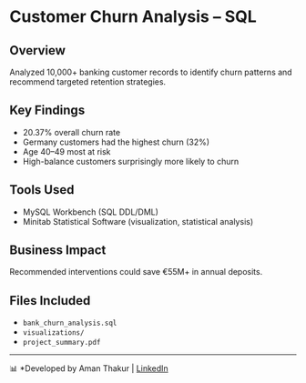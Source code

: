 # Customer Churn Analysis – SQL 

## Overview
Analyzed 10,000+ banking customer records to identify churn patterns and recommend targeted retention strategies.

## Key Findings
- 20.37% overall churn rate
- Germany customers had the highest churn (32%)
- Age 40–49 most at risk
- High-balance customers surprisingly more likely to churn

## Tools Used
- MySQL Workbench (SQL DDL/DML)
- Minitab Statistical Software (visualization, statistical analysis)

## Business Impact
Recommended interventions could save €55M+ in annual deposits.

## Files Included
- `bank_churn_analysis.sql`
- `visualizations/`
- `project_summary.pdf`

---
📊 *Developed by Aman Thakur | [LinkedIn](https://www.linkedin.com/in/amanthakur/)

